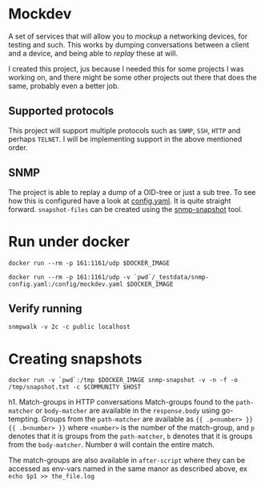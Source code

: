 # Mockdev

A set of services that will allow you to _mockup_ a networking devices, for testing and such. This works by dumping
conversations between a client and a device, and being able to _replay_ these at will.

I created this project, jus because I needed this for some projects I was working on, and there might be some other
projects out there that does the same, probably even a better job.

## Supported protocols

This project will support multiple protocols such as `SNMP`, `SSH`, `HTTP` and perhaps `TELNET`. I will be implementing
support in the above mentioned order.

## SNMP

The project is able to replay a dump of a OID-tree or just a sub tree. To see how this is configured have a look
at [config.yaml](_examples/configuration/config.yaml). It is quite straight forward.
`snapshot-files` can be created using the [snmp-snapshot](cmd/snmpsnapshot/snmp_snapshot.go) tool.

# Run under docker

```
docker run --rm -p 161:1161/udp $DOCKER_IMAGE
```

```
docker run --rm -p 161:1161/udp -v `pwd`/_testdata/snmp-config.yaml:/config/mockdev.yaml $DOCKER_IMAGE
```

## Verify running

```
snmpwalk -v 2c -c public localhost
```

# Creating snapshots

```
docker run -v `pwd`:/tmp $DOCKER_IMAGE snmp-snapshot -v -n -f -o /tmp/snapshot.txt -c $COMMUNITY $HOST 
```

h1. Match-groups in HTTP conversations
Match-groups found to the `path-matcher` or `body-matcher` are available in the `response.body` using go-tempting.
Groups from the `path-matcher` are available as `{{ .p<number> }} {{ .b<number> }}` where `<number>` is the number of 
the match-group, and `p` denotes that it is groups from the `path-matcher`, `b` denotes that it is groups from the 
`body-matcher`. Number `0` will contain the entire match.

The match-groups are also available in `after-script` where they can be accessed as env-vars named in the same manor
as described above, ex `echo $p1 >> the_file.log`
